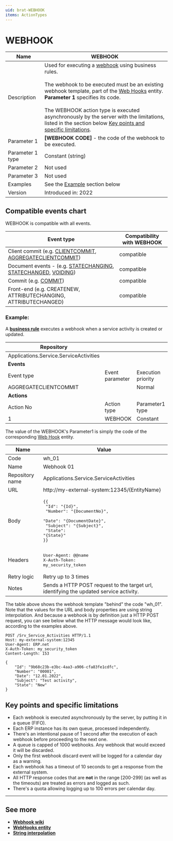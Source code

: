 ```yaml
---
uid: brat-WEBHOOK
items: ActionTypes
---
```

 
# WEBHOOK

| Name             | WEBHOOK                                                      |
| ---------------- | ------------------------------------------------------------ |
| Description      |  Used for executing a [webhook](https://en.wikipedia.org/wiki/Webhook) using business rules. <br/><br/> The webhook to be executed must be an existing webhook template, part of the [Web Hooks](https://docs.erp.net/model/entities/Systems.Core.WebHooks.html) entity. **Parameter 1** specifies its code. <br/><br/> The WEBHOOK action type is executed asynchronously by the server with the limitations, listed in the section below [Key points and specific limitations](#key-points-and-specific-limitations). |
| Parameter 1      | **[WEBHOOK CODE]** - the code of the webhook to be executed. |
| Parameter 1 type | Constant (string)                                            |
| Parameter 2      | Not used                                                     |
| Parameter 3      | Not used                                                     |
| Examples         | See the [Example](#example) section below                    |
| Version          | Introduced in: 2022                                          |

## Compatible events chart

WEBHOOK is compatible with all events.

| Event type                                                     | Compatibility with WEBHOOK                                   |
| -------------------------------------------------------------- | ------------------------------------------------------------ |
| Client commit (e.g. [CLIENTCOMMIT](../events/client-commit.md), [AGGREGATECLIENTCOMMIT](../events/aggregate-client-commit.md)) | compatible |
| Document events - (e.g. [STATECHANGING](../events/statechanging.md), [STATECHANGED](../events/statechanged.md), [VOIDING](../events/voiding.md))| compatible |
| Commit (e.g. [COMMIT](../events/commit.md))                    | compatible                                                   |
| Front-end (e.g. CREATENEW, ATTRIBUTECHANGING, ATTRIBUTECHANGED) | compatible |

### Example:

А **[business rule](../business-rules/index.md)** executes a webhook when a service activity is created or updated.

| Repository                             |                 |                    |                  |
| -------------------------------------- | --------------- | ------------------ | ---------------- |
| Applications.Service.ServiceActivities |                 |                    |                  |
| **Events**                             |                 |                    |                  |
| Event type                             | Event parameter | Execution priority |                  |
| AGGREGATECLIENTCOMMIT                  |                 | Normal             |                  |
| **Actions**                            |                 |                    |                  |
| Action No                              | Action type     | Parameter1 type    | Parameter1 value |
| 1                                      | WEBHOOK         | Constant           | wh_01            |

The value of the WEBHOOK's Parameter1 is simply the code of the corresponding [Web Hook](https://docs.erp.net/model/entities/Systems.Core.WebHooks.html) entity.

| Name             | Value                                                      |
| ---------------- | ---------------------------------------------------------- |
| Code             | wh_01                                                      |
| Name             | Webhook 01                                                 |
| Repository name  | Applications.Service.ServiceActivities                     |
| URL              | http://my-external-system:12345/{EntityName}               |
| Body             | <pre>{{<br/>    "Id": "{Id}",<br/>    "Number": "{DocumentNo}",<br/>    "Date": "{DocumentDate}",<br/>    "Subject": "{Subject}",<br/>    "State": "{State}"<br/>}}</pre> |
| Headers          | <pre>User-Agent: @@name<br/>X-Auth-Token: my_security_token</pre>                                                      |
| Retry logic      | Retry up to 3 times                                        |
| Notes            | Sends a HTTP POST request to the target url, identifying the updated service activity. |

The table above shows the webhook template "behind" the code "wh_01". Note that the values for the URL and body properties are using string interpolation. And because a webhook is by definition just a HTTP POST request, you can see below what the HTTP message would look like, according to the examples above.

```
POST /Srv_Service_Activities HTTP/1.1
Host: my-external-system:12345
User-Agent: ERP.net
X-Auth-Token: my_security_token
Content-Length: 153

{
    "Id": "9b68c23b-e3bc-4aa3-a906-cfa83fe1cdfc",
    "Number": "00001",
    "Date": "12.01.2022",
    "Subject": "Test activity",
    "State": "New"
}
```

## Key points and specific limitations
* Each webhook is executed asynchronously by the server, by putting it in a queue (FIFO).
* Each ERP instance has its own queue, processed independently.
* There's an intentional pause of 1 second after the execution of each webhook before proceeding to the next one.
* A queue is capped of 1000 webhooks. Any webhook that would exceed it will be discarded.
* Only the first webhook discard event will be logged for a calendar day as a warning.
* Each webhook has a timeout of 10 seconds to get a response from the external system. 
* All HTTP response codes that are **not** in the range [200-299] (as well as the timeouts) are treated as errors and logged as such.
* There's a quota allowing logging up to 100 errors per calendar day.

-------------
## See more

- **[Webhook wiki](https://en.wikipedia.org/wiki/Webhook)**
- **[WebHooks entity](https://docs.erp.net/model/entities/Systems.Core.WebHooks.html)**
- **[String interpolation](../../string-interpolation/index.md)**